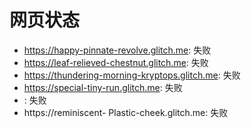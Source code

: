 # 网页状态
- https://happy-pinnate-revolve.glitch.me: 失败
- https://leaf-relieved-chestnut.glitch.me: 失败
- https://thundering-morning-kryptops.glitch.me: 失败
- https://special-tiny-run.glitch.me: 失败
- : 失败
- https://reminiscent- Plastic-cheek.glitch.me: 失败
